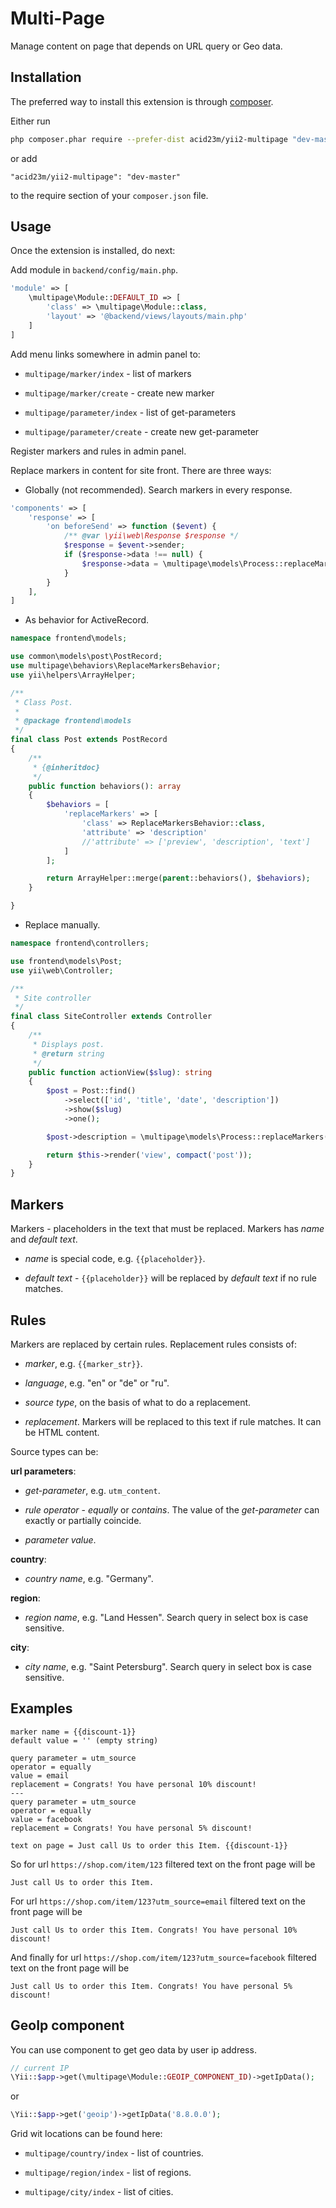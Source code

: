 Multi-Page
==========
Manage content on page that depends on URL query or Geo data.


Installation
------------

The preferred way to install this extension is through [composer](http://getcomposer.org/download/).

Either run

```bash
php composer.phar require --prefer-dist acid23m/yii2-multipage "dev-master"
```

or add

```
"acid23m/yii2-multipage": "dev-master"
```

to the require section of your `composer.json` file.


Usage
-----

Once the extension is installed, do next:

Add module in `backend/config/main.php`.

```php
'module' => [
    \multipage\Module::DEFAULT_ID => [
        'class' => \multipage\Module::class,
        'layout' => '@backend/views/layouts/main.php'
    ]
]
```

Add menu links somewhere in admin panel to:

- `multipage/marker/index` - list of markers

- `multipage/marker/create` - create new marker

- `multipage/parameter/index` - list of get-parameters

- `multipage/parameter/create` - create new get-parameter

Register markers and rules in admin panel.

Replace markers in content for site front. There are three ways:

- Globally (not recommended). Search markers in every response.

```php
'components' => [
    'response' => [
        'on beforeSend' => function ($event) {
            /** @var \yii\web\Response $response */
            $response = $event->sender;
            if ($response->data !== null) {
                $response->data = \multipage\models\Process::replaceMarkers($response->data);
            }
        }
    ],
]
```

- As behavior for ActiveRecord.

```php
namespace frontend\models;

use common\models\post\PostRecord;
use multipage\behaviors\ReplaceMarkersBehavior;
use yii\helpers\ArrayHelper;

/**
 * Class Post.
 *
 * @package frontend\models
 */
final class Post extends PostRecord
{
    /**
     * {@inheritdoc}
     */
    public function behaviors(): array
    {
        $behaviors = [
            'replaceMarkers' => [
                'class' => ReplaceMarkersBehavior::class,
                'attribute' => 'description'
                //'attribute' => ['preview', 'description', 'text']
            ]
        ];

        return ArrayHelper::merge(parent::behaviors(), $behaviors);
    }

}
```

- Replace manually.

```php
namespace frontend\controllers;

use frontend\models\Post;
use yii\web\Controller;

/**
 * Site controller
 */
final class SiteController extends Controller
{
    /**
     * Displays post.
     * @return string
     */
    public function actionView($slug): string
    {
        $post = Post::find()
            ->select(['id', 'title', 'date', 'description'])
            ->show($slug)
            ->one();

        $post->description = \multipage\models\Process::replaceMarkers($post->description);

        return $this->render('view', compact('post'));
    }
}
```


Markers
-------

Markers - placeholders in the text that must be replaced.
Markers has *name* and *default text*.

- *name* is special code, e.g. `{{placeholder}}`.

- *default text* - `{{placeholder}}` will be replaced by *default text*
if no rule matches.


Rules
-----

Markers are replaced by certain rules.
Replacement rules consists of:

- *marker*, e.g. `{{marker_str}}`.

- *language*, e.g. "en" or "de" or "ru".

- *source type*, on the basis of what to do a replacement.

- *replacement*. Markers will be replaced to this text if rule matches.
It can be HTML content.

Source types can be:

**url parameters**:

- *get-parameter*, e.g. `utm_content`.

- *rule operator* - *equally* or *contains*.
The value of the *get-parameter* can exactly or partially coincide.

- *parameter value*.

**country**:

- *country name*, e.g. "Germany".

**region**:

- *region name*, e.g. "Land Hessen".
Search query in select box is case sensitive.

**city**:

- *city name*, e.g. "Saint Petersburg".
Search query in select box is case sensitive.


Examples
--------

```
marker name = {{discount-1}}
default value = '' (empty string)
```

```
query parameter = utm_source
operator = equally
value = email
replacement = Congrats! You have personal 10% discount!
---
query parameter = utm_source
operator = equally
value = facebook
replacement = Congrats! You have personal 5% discount!
```

```
text on page = Just call Us to order this Item. {{discount-1}}
```

So for url `https://shop.com/item/123` filtered text on the front page will be

```
Just call Us to order this Item.
```

For url `https://shop.com/item/123?utm_source=email` filtered text on the front page will be

```
Just call Us to order this Item. Congrats! You have personal 10% discount!
```

And finally for url `https://shop.com/item/123?utm_source=facebook` filtered text on the front page will be

```
Just call Us to order this Item. Congrats! You have personal 5% discount!
```


GeoIp component
---------------

You can use component to get geo data by user ip address.

```php
// current IP
\Yii::$app->get(\multipage\Module::GEOIP_COMPONENT_ID)->getIpData();
```

or

```php
\Yii::$app->get('geoip')->getIpData('8.8.0.0');
```

Grid wit locations can be found here:

- `multipage/country/index` - list of countries.

- `multipage/region/index` - list of regions.

- `multipage/city/index` - list of cities.
